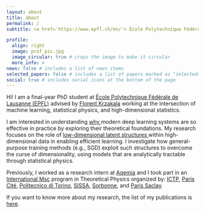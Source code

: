 ```yaml
---
layout: about
title: about
permalink: /
subtitle: <a href='https://www.epfl.ch/en/'> École Polytechnique Fédérale de Lausanne (EPFL) </a>. 

profile:
  align: right
  image: prof_pic.jpg
  image_circular: true # crops the image to make it circular
  more_info: >
news: false # includes a list of news items
selected_papers: false # includes a list of papers marked as "selected={true}"
social: true # includes social icons at the bottom of the page
---
```

Hi! I am a final-year PhD student at [École Polytechnique Fédérale de Lausanne (EPFL)](https://www.epfl.ch/en/) advised by [Florent Krzakala](https://florentkrzakala.com]) working at the intersection of machine learning, statistical physics, and high-dimensional statistics. 

I am interested in understanding <u> why </u> modern deep learning systems are so effective in practice by exploring their theoretical foundations. My research focuses on the role of <u> low-dimensional latent structures </u> within high-dimensional data in enabling efficient learning. I investigate how general-purpose training methods (e.g., SGD) exploit such structures to overcome the curse of dimensionality, using models that are analytically tractable through statistical physics.

Previously, I worked as a research intern at [Aqemia](https://www.aqemia.com/) and I took part in an [International Msc](http://www.pcs.polito.it/educational_tracks/international_track) program in Theoretical Physics organized by: [ICTP](https://www.ictp.it), [Paris Cité](https://u-paris.fr/en/), [Politecnico di Torino](https://www.polito.it/en), [SISSA](https://www.sissa.it), [Sorbonne](https://www.sorbonne-universite.fr/en), and [Paris Saclay](https://www.universite-paris-saclay.fr/en).

If you want to know more about my research, the list of my publications is [here](/publications). 